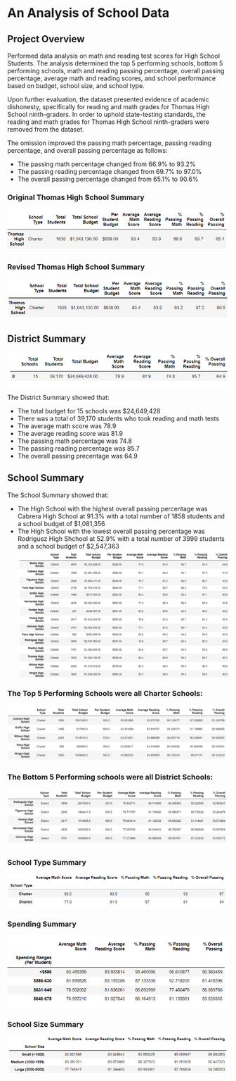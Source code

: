 # An Analysis of School Data

## Project Overview
Performed data analysis on math and reading test scores for High School Students.  The analysis determined the top 5 performing schools, bottom 5 performing schools, math and reading passing percentage, overall passing percentage, average math and reading scores, and school performance based on budget, school size, and school type.

Upon further evaluation, the dataset presented evidence of academic dishonesty, specifically for reading and math grades for Thomas High School ninth-graders. In order to uphold state-testing standards, the reading and math grades for Thomas High School ninth-graders were removed from the dataset.

The omission improved the passing math percentage, passing reading percentage, and overall passing percentage as follows:
- The passing math percentage changed from 66.9% to 93.2%
- The passing reading percentage changed from 69.7% to 97.0%
- The overall passing percentage changed from 65.1% to 90.6%

### Original Thomas High School Summary
![Thomas_High_School_Summary](https://github.com/frlinh/school-district-analysis/blob/5aa8156513c9756bac3106ed4d40fda3309aac20/Resources/Thomas%20High%20School%20Summary.png)

### Revised Thomas High School Summary
![Thomas_High_School_Summary_Cleaned](https://github.com/frlinh/school-district-analysis/blob/5aa8156513c9756bac3106ed4d40fda3309aac20/Resources/Thomas%20High%20School%20Summary%20Cleaned.png)

## District Summary
![District_Summary](https://github.com/frlinh/school-district-analysis/blob/2083ee5c4a07af44354ed6824657cf9704b61427/Resources/District%20Summary.png)

The District Summary showed that:
- The total budget for 15 schools was $24,649,428
- There was a total of 39,170 students who took reading and math tests
- The average math score was 78.9
- The average reading score was 81.9
- The passing math percentage was 74.8
- The passing reading percentage was 85.7
- The overall passing precentage was 64.9

## School Summary
The School Summary showed that:
- The High School with the highest overall passing percentage was Cabrera High School at 91.3% with a total number of 1858 students and a school budget of $1,081,356
- The High School with the lowest overall passing percentage was Rodriguez High Shchool at 52.9% with a total number of 3999 students and a school budget of $2,547,363
![School_Summary](https://github.com/frlinh/school-district-analysis/blob/5aa8156513c9756bac3106ed4d40fda3309aac20/Resources/School_Summary.png)

### The Top 5 Performing Schools were all Charter Schools:
![Top_Schools](https://github.com/frlinh/school-district-analysis/blob/5aa8156513c9756bac3106ed4d40fda3309aac20/Resources/Top%20Schools.png)

### The Bottom 5 Performing schools were all District Schools:
![Bottom_Schools](https://github.com/frlinh/school-district-analysis/blob/5aa8156513c9756bac3106ed4d40fda3309aac20/Resources/Bottom%20Schools.png)

### School Type Summary
![School_Type](https://github.com/frlinh/school-district-analysis/blob/cce8ecb8501427ebf3aded07ed7b52f253edf6d4/Resources/School%20Type%20Summary.png)

### Spending Summary
![Spending_Summary](https://github.com/frlinh/school-district-analysis/blob/cce8ecb8501427ebf3aded07ed7b52f253edf6d4/Resources/Spending%20Summary.png)

### School Size Summary
![School_Size](https://github.com/frlinh/school-district-analysis/blob/cce8ecb8501427ebf3aded07ed7b52f253edf6d4/Resources/School%20Size%20Summary.png)

